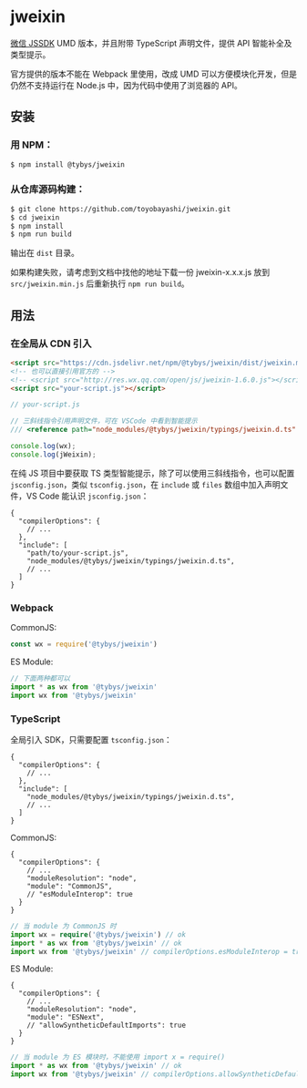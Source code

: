 # jweixin

[微信 JSSDK](https://developers.weixin.qq.com/doc/offiaccount/OA_Web_Apps/JS-SDK.html) UMD 版本，并且附带 TypeScript 声明文件，提供 API 智能补全及类型提示。

官方提供的版本不能在 Webpack 里使用，改成 UMD 可以方便模块化开发，但是仍然不支持运行在 Node.js 中，因为代码中使用了浏览器的 API。

## 安装

### 用 NPM：

``` bash
$ npm install @tybys/jweixin
```

### 从仓库源码构建：

``` bash
$ git clone https://github.com/toyobayashi/jweixin.git
$ cd jweixin
$ npm install
$ npm run build
```

输出在 `dist` 目录。

如果构建失败，请考虑到文档中找他的地址下载一份 jweixin-x.x.x.js 放到 `src/jweixin.min.js` 后重新执行 `npm run build`。

## 用法

### 在全局从 CDN 引入

``` html
<script src="https://cdn.jsdelivr.net/npm/@tybys/jweixin/dist/jweixin.min.js"></script>
<!-- 也可以直接引用官方的 -->
<!-- <script src="http://res.wx.qq.com/open/js/jweixin-1.6.0.js"></script> -->
<script src="your-script.js"></script>
```

``` js
// your-script.js

// 三斜线指令引用声明文件，可在 VSCode 中看到智能提示
/// <reference path="node_modules/@tybys/jweixin/typings/jweixin.d.ts" />

console.log(wx);
console.log(jWeixin);
```

在纯 JS 项目中要获取 TS 类型智能提示，除了可以使用三斜线指令，也可以配置 `jsconfig.json`，类似 `tsconfig.json`，在 `include` 或 `files` 数组中加入声明文件，VS Code 能认识 `jsconfig.json`：

``` jsonc
{
  "compilerOptions": {
    // ...
  },
  "include": [
    "path/to/your-script.js",
    "node_modules/@tybys/jweixin/typings/jweixin.d.ts",
    // ...
  ]
}
```

### Webpack

CommonJS:

``` js
const wx = require('@tybys/jweixin')
```

ES Module:

``` js
// 下面两种都可以
import * as wx from '@tybys/jweixin'
import wx from '@tybys/jweixin'
```

### TypeScript

全局引入 SDK，只需要配置 `tsconfig.json`：

``` jsonc
{
  "compilerOptions": {
    // ...
  },
  "include": [
    "node_modules/@tybys/jweixin/typings/jweixin.d.ts",
    // ...
  ]
}
```

CommonJS:

``` jsonc
{
  "compilerOptions": {
    // ...
    "moduleResolution": "node",
    "module": "CommonJS",
    // "esModuleInterop": true
  }
}
```

``` ts
// 当 module 为 CommonJS 时
import wx = require('@tybys/jweixin') // ok
import * as wx from '@tybys/jweixin' // ok
import wx from '@tybys/jweixin' // compilerOptions.esModuleInterop = true
```

ES Module:

``` jsonc
{
  "compilerOptions": {
    // ...
    "moduleResolution": "node",
    "module": "ESNext",
    // "allowSyntheticDefaultImports": true
  }
}
```

``` ts
// 当 module 为 ES 模块时，不能使用 import x = require()
import * as wx from '@tybys/jweixin' // ok
import wx from '@tybys/jweixin' // compilerOptions.allowSyntheticDefaultImports = true
```

